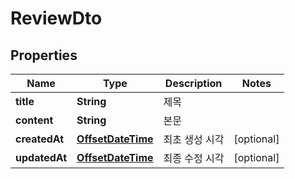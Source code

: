 
# ReviewDto

## Properties
Name | Type | Description | Notes
------------ | ------------- | ------------- | -------------
**title** | **String** | 제목 | 
**content** | **String** | 본문 | 
**createdAt** | [**OffsetDateTime**](OffsetDateTime.md) | 최초 생성 시각 |  [optional]
**updatedAt** | [**OffsetDateTime**](OffsetDateTime.md) | 최종 수정 시각 |  [optional]



